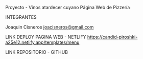 
Proyecto - Vinos atardecer cuyano
Página Web de Pizzería


INTEGRANTES


Joaquin Cisneros
joacisneros@gmail.com



LINK DEPLOY PAGINA WEB - NETLIFY https://candid-piroshki-a25e12.netlify.app/templates/menu



LINK REPOSITORIO - GITHUB



